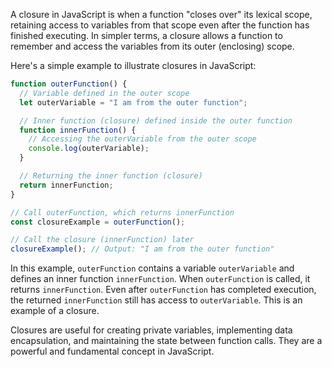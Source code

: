 A closure in JavaScript is when a function "closes over" its lexical scope, retaining access to variables from that scope even after the function has finished executing. In simpler terms, a closure allows a function to remember and access the variables from its outer (enclosing) scope.

Here's a simple example to illustrate closures in JavaScript:

```javascript
function outerFunction() {
  // Variable defined in the outer scope
  let outerVariable = "I am from the outer function";

  // Inner function (closure) defined inside the outer function
  function innerFunction() {
    // Accessing the outerVariable from the outer scope
    console.log(outerVariable);
  }

  // Returning the inner function (closure)
  return innerFunction;
}

// Call outerFunction, which returns innerFunction
const closureExample = outerFunction();

// Call the closure (innerFunction) later
closureExample(); // Output: "I am from the outer function"
```

In this example, `outerFunction` contains a variable `outerVariable` and defines an inner function `innerFunction`. When `outerFunction` is called, it returns `innerFunction`. Even after `outerFunction` has completed execution, the returned `innerFunction` still has access to `outerVariable`. This is an example of a closure.

Closures are useful for creating private variables, implementing data encapsulation, and maintaining the state between function calls. They are a powerful and fundamental concept in JavaScript.
